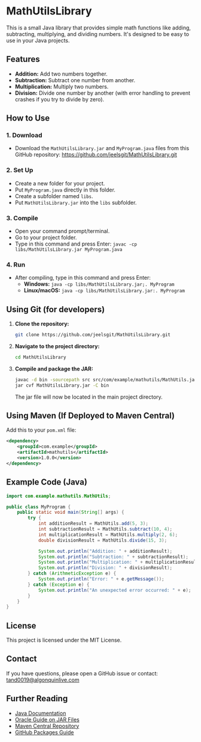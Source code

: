 # MathUtilsLibrary

This is a small Java library that provides simple math functions like adding, subtracting, multiplying, and dividing numbers. It's designed to be easy to use in your Java projects.

## Features

* **Addition:** Add two numbers together.
* **Subtraction:** Subtract one number from another.
* **Multiplication:** Multiply two numbers.
* **Division:** Divide one number by another (with error handling to prevent crashes if you try to divide by zero).

## How to Use

### 1. Download

* Download the `MathUtilsLibrary.jar` and `MyProgram.java` files from this GitHub repository: https://github.com/jeelsgit/MathUtilsLibrary.git

### 2. Set Up

* Create a new folder for your project.
* Put `MyProgram.java` directly in this folder.
* Create a subfolder named `libs`.
* Put `MathUtilsLibrary.jar` into the `libs` subfolder.

### 3. Compile

* Open your command prompt/terminal.
* Go to your project folder.
* Type in this command and press Enter: `javac -cp libs/MathUtilsLibrary.jar MyProgram.java`

### 4. Run

* After compiling, type in this command and press Enter:
    * **Windows:** `java -cp libs/MathUtilsLibrary.jar;. MyProgram`
    * **Linux/macOS:** `java -cp libs/MathUtilsLibrary.jar:. MyProgram`

## Using Git (for developers)

1.  **Clone the repository:**
    ```bash
    git clone https://github.com/jeelsgit/MathUtilsLibrary.git
    ```
2.  **Navigate to the project directory:**
    ```bash
    cd MathUtilsLibrary
    ```
3.  **Compile and package the JAR:**
    ```bash
    javac -d bin -sourcepath src src/com/example/mathutils/MathUtils.java
    jar cvf MathUtilsLibrary.jar -C bin
    ```
    The jar file will now be located in the main project directory.

## Using Maven (If Deployed to Maven Central)

Add this to your `pom.xml` file:

```xml
<dependency>
    <groupId>com.example</groupId>
    <artifactId>mathutils</artifactId>
    <version>1.0.0</version>
</dependency>
```

## Example Code (Java)

```java
import com.example.mathutils.MathUtils;

public class MyProgram {
    public static void main(String[] args) {
        try {
            int additionResult = MathUtils.add(5, 3);
            int subtractionResult = MathUtils.subtract(10, 4);
            int multiplicationResult = MathUtils.multiply(2, 6);
            double divisionResult = MathUtils.divide(15, 3);

            System.out.println("Addition: " + additionResult);
            System.out.println("Subtraction: " + subtractionResult);
            System.out.println("Multiplication: " + multiplicationResult);
            System.out.println("Division: " + divisionResult);
        } catch (ArithmeticException e) {
            System.out.println("Error: " + e.getMessage());
        } catch (Exception e) {
            System.out.println("An unexpected error occurred: " + e);
        }
    }
}
```

## License

This project is licensed under the MIT License.

## Contact

If you have questions, please open a GitHub issue or contact: tand0019@algonquinlive.com

## Further Reading  
- [Java Documentation](https://docs.oracle.com/en/java/javase/)  
- [Oracle Guide on JAR Files](https://docs.oracle.com/javase/tutorial/deployment/jar/index.html)  
- [Maven Central Repository](https://central.sonatype.org/)  
- [GitHub Packages Guide](https://docs.github.com/en/packages)  

